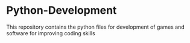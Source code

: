 # Python-Development
This repository contains the python files for development of games and software for improving coding skills
